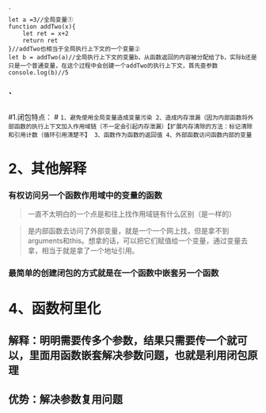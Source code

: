     `
	let a =3//全局变量①
	function addTwo(x){
	    let ret = x+2
	    return ret
	}//addTwo也相当于全局执行上下文的一个变量②
	let b = addTwo(a)//全局执行上下文的变量b，从函数返回的内容被分配给了b，实际b还是只是一个普通变量，在这个过程中会创建一个addTwo的执行上下文，首先查参数
	console.log(b)//5
`
- 
#1.闭包特点： #
    `
	1、避免使用全局变量造成变量污染
	2、造成内存泄漏（因为内部函数将外部函数的执行上下文加入作用域链（不一定会引起内存泄漏）【扩展内存清除的方法：标记清除和引用计数（循环引用清楚不】
	3、函数作为函数的返回值
	4、外部函数访问函数内部的变量
`

# 2、其他解释 #
### 有权访问另一个函数作用域中的变量的函数 ###
> 一直不太明白的一个点是和往上找作用域链有什么区别（是一样的）

> 是内部函数去访问了外部变量，就是一个一个网上找，但是拿不到arguments和this。想拿的话，可以把它们赋值给一个变量，通过变量去拿，相当于就是拿了一个地址引用。



### 最简单的创建闭包的方式就是在一个函数中嵌套另一个函数 ###


# 4、函数柯里化 #
## 解释：明明需要传多个参数，结果只需要传一个就可以，里面用函数嵌套解决参数问题，也就是利用闭包原理 ##
## 优势：解决参数复用问题 ##